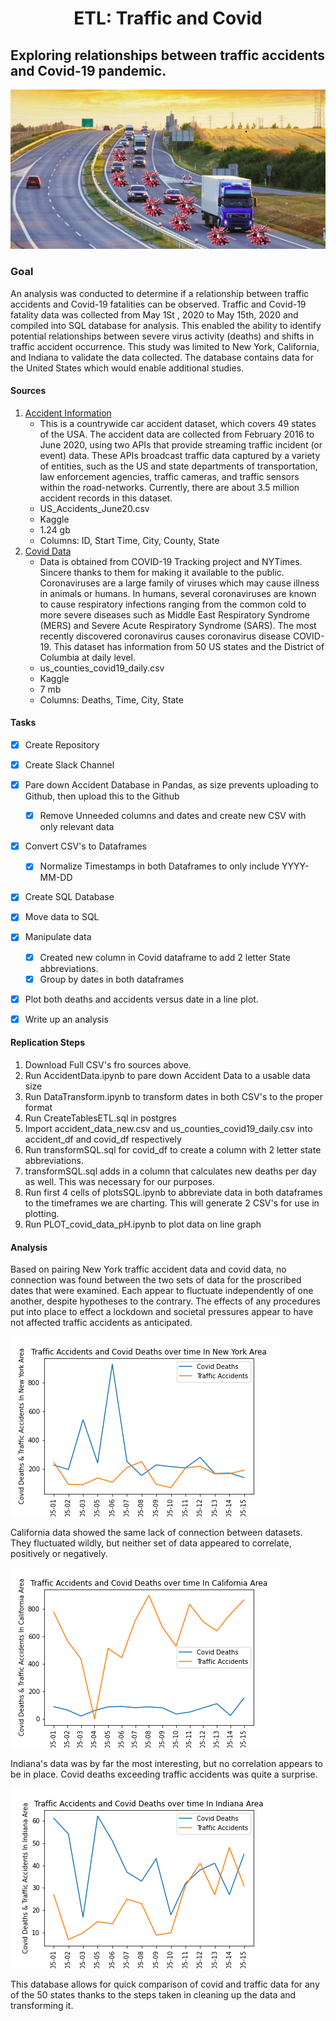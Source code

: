 # <div align = "center"> ETL: Traffic and Covid </div>
## <div align = "left"> Exploring relationships between traffic accidents and Covid-19 pandemic. </div>
![cover_art.png](pictures/covid_transport.png)
### <div align= "left"> Goal </div>
An analysis was conducted to determine if a relationship between traffic accidents and Covid-19 fatalities can be observed. Traffic and Covid-19 fatality data was collected from May 1St , 2020 to May 15th, 2020 and compiled into SQL database for analysis. This enabled the ability to identify potential relationships between severe virus activity (deaths) and shifts in traffic accident occurrence.  This study was limited to New York, California, and Indiana to validate the data collected. The database contains data for the United States which would enable additional studies. 
#### <div align = "left"> Sources </div>
  
  1. [Accident Information](https://www.kaggle.com/sobhanmoosavi/us-accidents?select=US_Accidents_June20.csv)
     - This is a countrywide car accident dataset, which covers 49 states of the USA. The accident data are collected from February 2016 to June 2020, using two APIs that provide streaming traffic incident (or event) data. These APIs broadcast traffic data captured by a variety of entities, such as the US and state departments of transportation, law enforcement agencies, traffic cameras, and traffic sensors within the road-networks. Currently, there are about 3.5 million accident records in this dataset.
     - US_Accidents_June20.csv
     - Kaggle
     - 1.24 gb
     - Columns: ID, Start Time, City, County, State
  2. [Covid Data](https://www.kaggle.com/sudalairajkumar/covid19-in-usa)
     - Data is obtained from COVID-19 Tracking project and NYTimes. Sincere thanks to them for making it available to the public. Coronaviruses are a large family of viruses which may cause illness in animals or humans. In humans, several coronaviruses are known to cause respiratory infections ranging from the common cold to more severe diseases such as Middle East Respiratory Syndrome (MERS) and Severe Acute Respiratory Syndrome (SARS). The most recently discovered coronavirus causes coronavirus disease COVID-19. This dataset has information from 50 US states and the District of Columbia at daily level.
     - us_counties_covid19_daily.csv
     - Kaggle
     - 7 mb
     - Columns: Deaths, Time, City, State

#### <div align = "left"> Tasks </div>
  - [x] Create Repository
  - [x] Create Slack Channel
  - [x] Pare down Accident Database in Pandas, as size prevents uploading to Github, then upload this to the Github
    - [x] Remove Unneeded columns and dates and create new CSV with only relevant data
  - [x] Convert CSV's to Dataframes
    - [x] Normalize Timestamps in both Dataframes to only include YYYY-MM-DD
  - [x] Create SQL Database
  - [x] Move data to SQL
  - [x] Manipulate data
    - [x] Created new column in Covid dataframe to add 2 letter State abbreviations.
    - [x] Group by dates in both dataframes
  - [x] Plot both deaths and accidents versus date in a line plot.
  - [x] Write up an analysis


#### <div align = "left"> Replication Steps </div>
1. Download Full CSV's fro sources above.
2. Run AccidentData.ipynb to pare down Accident Data to a usable data size
3. Run DataTransform.ipynb to transform dates in both CSV's to the proper format
4. Run CreateTablesETL.sql in postgres
5. Import accident_data_new.csv and us_counties_covid19_daily.csv into accident_df and covid_df respectively
6. Run transformSQL.sql for covid_df to create a column with 2 letter state abbreviations.
7. transformSQL.sql adds in a column that calculates new deaths per day as well. This was necessary for our purposes.
8. Run first 4 cells of plotsSQL.ipynb to abbreviate data in both dataframes to the timeframes we are charting. This will generate 2 CSV's for use in plotting.
9. Run PLOT_covid_data_pH.ipynb to plot data on line graph

#### <div align = "left"> Analysis </div>
Based on pairing New York traffic accident data and covid data, no connection was found between the two sets of data for the proscribed dates that were examined. Each appear to fluctuate independently of one another, despite hypotheses to the contrary. The effects of any procedures put into place to effect a lockdown and societal pressures appear to have not affected traffic accidents as anticipated.


![Death_Traffic_plot.png](pictures/Death_Traffic_plot.png)

California data showed the same lack of connection between datasets. They fluctuated wildly, but neither set of data appeared to correlate, positively or negatively.

![Death_Traffic_plot.png](pictures/Cal_Death_Traffic_plot.png)

Indiana's data was by far the most interesting, but no correlation appears to be in place. Covid deaths exceeding traffic accidents was quite a surprise. 

![Death_Traffic_plot.png](pictures/Mon_Death_Traffic_plot.png)

This database allows for quick comparison of covid and traffic data for any of the 50 states thanks to the steps taken in cleaning up the data and transforming it.   
